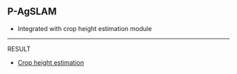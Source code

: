 ## P-AgSLAM

* Integrated with crop height estimation module

------------------
RESULT

* [Crop height estimation](https://purdue0-my.sharepoint.com/:v:/g/personal/kim3686_purdue_edu/EbODVTdhUDNMoP2WeBC2ZEYBUfIRtzCtlKeDznkgL87T8g?e=clUi5m)
